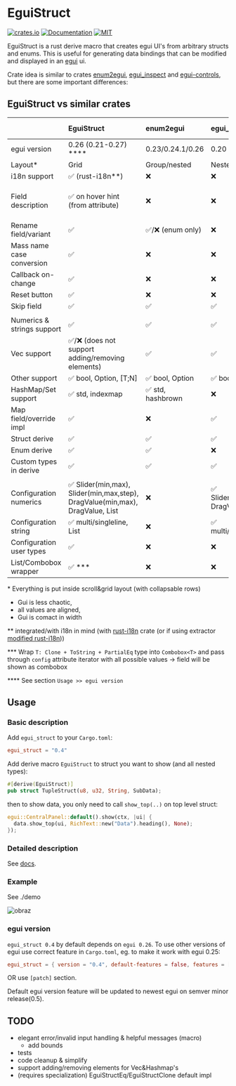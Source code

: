 # EguiStruct

[![crates.io](https://img.shields.io/crates/v/egui_struct.svg)](https://crates.io/crates/egui_struct)
[![Documentation](https://docs.rs/egui_struct/badge.svg)](https://docs.rs/egui_struct)
[![MIT](https://img.shields.io/badge/license-MIT-blue.svg)](https://github.com/PingPongun/egui_struct/blob/master/LICENSE)

EguiStruct is a rust derive macro that creates egui UI's from arbitrary structs and enums.
This is useful for generating data bindings that can be modified and displayed in an [egui](https://github.com/emilk/egui) ui.

Crate idea is similar to crates [enum2egui](https://github.com/matthewjberger/enum2egui), [egui_inspect](https://github.com/Meisterlama/egui_inspect) and [egui-controls](https://github.com/aalekhpatel07/egui-controls), but there are some important differences:

## EguiStruct vs similar crates

|                            | EguiStruct                                                                   | enum2egui        | egui_inspect                 | egui-controls                     |
| :------------------------- | :--------------------------------------------------------------------------- | :--------------- | :--------------------------- | :-------------------------------- |
| egui version               | 0.26 (0.21-0.27) ****                                                        | 0.23/0.24.1/0.26 | 0.20                         | N/A                               |
| Layout*                    | Grid                                                                         | Group/nested     | Nested                       | Grid                              |
| i18n support               | ✅ (rust-i18n**)                                                              | ❌                | ❌                            | ❌                                 |
| Field description          | ✅ on hover hint (from attribute)                                             | ❌                | ❌                            | ✅ third column (from doc comment) |
| Rename field/variant       | ✅                                                                            | ✅/❌ (enum only)  | ❌                            | ❌                                 |
| Mass name case conversion  | ✅                                                                            | ❌                | ❌                            | ❌                                 |
| Callback on-change         | ✅                                                                            | ❌                | ❌                            | ❌                                 |
| Reset button               | ✅                                                                            | ❌                | ❌                            | ❌                                 |
| Skip field                 | ✅                                                                            | ✅                | ✅                            | ❌                                 |
|                            |                                                                              |                  |                              |
| Numerics & strings support | ✅                                                                            | ✅                | ✅                            | ✅                                 |
| Vec support                | ✅/❌ (does not support adding/removing elements)                              | ✅                | ✅                            | ❌                                 |
| Other support              | ✅ bool, Option, [T;N]                                                        | ✅ bool, Option   | ✅ bool, [T;N]                | ❌                                 |
| HashMap/Set support        | ✅ std, indexmap                                                              | ✅ std, hashbrown | ❌                            | ❌                                 |
| Map field/override impl    | ✅                                                                            | ❌                | ✅                            | ❌                                 |
| Struct derive              | ✅                                                                            | ✅                | ✅                            | ✅                                 |
| Enum derive                | ✅                                                                            | ✅                | ❌                            | ❌                                 |
| Custom types in derive     | ✅                                                                            | ✅                | ✅                            | ❌                                 |
|                            |                                                                              |                  |                              |
| Configuration numerics     | ✅ Slider(min,max), Slider(min,max,step), DragValue(min,max), DragValue, List | ❌                | ✅ Slider(min,max), DragValue | ❌                                 |
| Configuration string       | ✅ multi/singleline, List                                                     | ❌                | ✅ multi/singleline           | ❌                                 |
| Configuration user types   | ✅                                                                            | ❌                | ❌                            | ❌                                 |
| List/Combobox wrapper      | ✅ ***                                                                        | ❌                | ❌                            | ❌                                 |

\* Everything is put inside scroll&grid layout (with collapsable rows)

- Gui is less chaotic,
- all values are aligned,
- Gui is comact in width

** integrated/with i18n in mind (with [rust-i18n](https://github.com/longbridgeapp/rust-i18n) crate (or if using extractor [modified rust-i18n](https://github.com/PingPongun/rust-i18n.git)))

*** Wrap `T: Clone + ToString + PartialEq` type into `Combobox<T>` and pass through `config` attribute iterator with all possible values → field will be shown as combobox

**** See section `Usage >> egui version`

## Usage

### Basic description

Add `egui_struct` to your `Cargo.toml`:

```toml
egui_struct = "0.4"
```

Add derive macro `EguiStruct` to struct you want to show (and all nested types):

```Rust
#[derive(EguiStruct)]
pub struct TupleStruct(u8, u32, String, SubData);
```

then to show data, you only need to call `show_top(..)` on top level struct:

```Rust
egui::CentralPanel::default().show(ctx, |ui| {
  data.show_top(ui, RichText::new("Data").heading(), None);
});
```

### Detailed description

See [docs](https://docs.rs/egui_struct/latest/egui_struct/index.html).

### Example

See ./demo

![obraz](https://github.com/PingPongun/egui_struct/assets/46752179/5c7281f7-4fba-4fc5-8a4d-de36000155f6)

### egui version

`egui_struct 0.4` by default depends on `egui 0.26`. To use other versions of egui use correct feature in `Cargo.toml`, eg. to make it work with egui 0.25:

```toml
egui_struct = { version = "0.4", default-features = false, features = [ "egui25" ] }
```

OR use `[patch]` section.

Default egui version feature will be updated to newest egui on semver minor release(0.5).  

## TODO

- elegant error/invalid input handling & helpful messages (macro)
  - add bounds
- tests
- code cleanup & simplify
- support adding/removing elements for Vec&Hashmap's
- (requires specialization) EguiStructEq/EguiStructClone default impl
